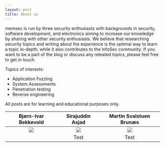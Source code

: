 ```yaml
---
layout: post
title: About us
---
```


memsec is run by three security enthusiasts with backgrounds in security, software development, and electronics aiming to increase our knowledge by sharing with other security enthusiasts. We believe that researching security topics and writing about the experience is the optimal way to learn a topic in-depth, while it also contributes to the InfoSec community. If you want to be a part of the blog or discuss any releated topics, please feel free to get in touch. 

Topics of interests:
 - Application Fuzzing
 - System Assessments
 - Penetration testing
 - Reverse engineering

All posts are for learning and educational purposes only.

| Bjørn-Ivar Bekkevold | Sirajuddin Asjad | Martin Svalstuen Brunæs |
| :-: | :-: | :-: |
| ![](https://ionicframework.com/docs/img/demos/avatar.svg) | ![](https://ionicframework.com/docs/img/demos/avatar.svg) | ![](https://ionicframework.com/docs/img/demos/avatar.svg) |
| <i class="fa-solid fa-envelope" /> | Test | Test |
